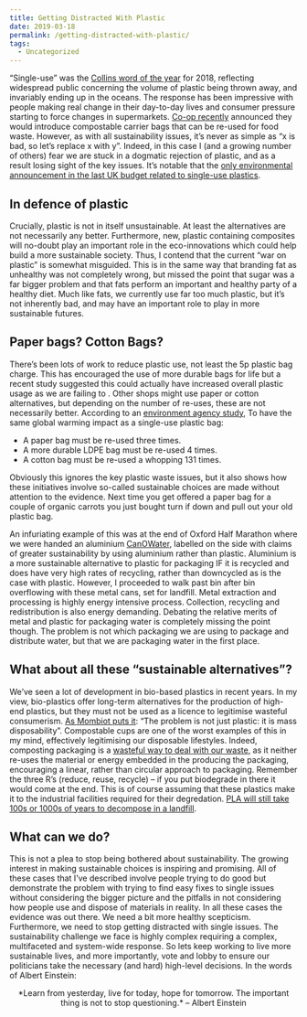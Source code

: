 ```yaml
---
title: Getting Distracted With Plastic
date: 2019-03-18
permalink: /getting-distracted-with-plastic/
tags:
  - Uncategorized
---
```


“Single-use” was the [Collins word of the year](https://www.collinsdictionary.com/woty) for 2018, reflecting widespread public concerning the volume of plastic being thrown away, and invariably ending up in the oceans. The response has been impressive with people making real change in their day-to-day lives and consumer pressure starting to force changes in supermarkets. [Co-op recently](https://www.bbc.co.uk/news/uk-45612315) announced they would introduce compostable carrier  bags that can be re-used for food waste. However, as with all sustainability issues, it’s never as simple as “x is bad, so let’s replace x with y”. Indeed, in this case I (and a growing number of others) fear we are stuck in a dogmatic rejection of plastic, and as a result losing sight of the key issues. It’s notable that the [only environmental announcement in the last UK budget related to single-use plastics](https://www.greenparty.org.uk/news/2018/10/29/caroline-lucas-budget-a-slap-in-the-face-for-headteachers/).

## In defence of plastic
Crucially, plastic is not in itself unsustainable. At least the alternatives are not necessarily any better. Furthermore, new, plastic containing composites will no-doubt play an important role in the eco-innovations which could help build a more sustainable society. Thus, I contend that the current “war on plastic” is somewhat misguided. This is in the same way that branding fat as unhealthy was not completely wrong, but missed the point that sugar was a far bigger problem and that fats perform an important and healthy party of a healthy diet. Much like fats, we currently use far too much plastic, but it’s not inherently bad, and may have an important role to play in more sustainable futures.

## Paper bags? Cotton Bags?

There’s been lots of work to reduce plastic use, not least the 5p plastic bag charge. This has encouraged the use of more durable bags for life but a recent study suggested this could actually have increased overall plastic usage as we are failing to . Other shops might use paper or cotton alternatives, but depending on the number of re-uses, these are not necessarily better. According to an [environment agency study](https://assets.publishing.service.gov.uk/government/uploads/system/uploads/attachment_data/file/291023/scho0711buan-e-e.pdf), To have the same global warming impact as a single-use plastic bag:
- A paper bag must be re-used three times.
- A more durable LDPE bag must be re-used 4 times.
- A cotton bag must be re-used a whopping 131 times.

Obviously this ignores the key plastic waste issues, but it also shows how these initiatives involve so-called sustainable choices are made without attention to the evidence. Next time you get offered a paper bag for a couple of organic carrots you just bought turn if down and pull out your old plastic bag.

An infuriating example of this was at the end of Oxford Half Marathon where we were handed an aluminium [CanOWater](https://www.canowater.com/), labelled on the side with claims of greater sustainability by using aluminium rather than plastic. Aluminium is a more sustainable alternative to plastic for packaging IF it is recycled and does have very high rates of recycling, rather than downcycled as is the case with plastic. However, I proceeded to walk past bin after bin overflowing with these metal cans, set for landfill. Metal extraction and processing is highly energy intensive process. Collection, recycling and redistribution is also energy demanding. Debating the relative merits of metal and plastic for packaging water is completely missing the point though. The problem is not which packaging we are using to package and distribute water, but that we are packaging water in the first place.

## What about all these “sustainable alternatives”?
We’ve seen a lot of development in bio-based plastics in recent years. In my view, bio-plastics offer long-term alternatives for the production of high-end plastics, but they must not be used as a licence to legitimise wasteful consumerism. [As Mombiot puts it](https://www.theguardian.com/commentisfree/2018/sep/06/save-earth-disposable-coffee-cup-green): “The problem is not just plastic: it is mass disposability”. Compostable cups are one of the worst examples of this in my mind, effectively legitimising our disposable lifestyles. Indeed, composting packaging is a [wasteful way to deal with our waste](https://quantis-intl.com/wp-content/uploads/2017/02/life_cycle_assessment_of_end-of-life_options_for_t.pdf), as it neither re-uses the material or energy embedded in the producing the packaging, encouraging a linear, rather than circular approach to packaging. Remember the three R’s (reduce, reuse, recycle) – if you put biodegrade in there it would come at the end. This is of course assuming that these plastics make it to the industrial facilities required for their degredation. [PLA will still take 100s or 1000s of years to decompose in a landfill](https://www.scientificamerican.com/article/environmental-impact-of-corn-based-plastics/). 

## What can we do?
This is not a plea to stop being bothered about sustainability. The growing interest in making sustainable choices is inspiring and promising. All of these cases that I’ve described involve people trying to do good but demonstrate the problem with trying to find easy fixes to single issues without considering the bigger picture and the pitfalls in not considering how people use and dispose of materials in reality. In all these cases the evidence was out there.
We need a bit more healthy scepticism. Furthermore, we need to stop getting distracted with single issues. The sustainability challenge we face is highly complex requiring a complex, multifaceted and system-wide response. So lets keep working to live more sustainable lives, and more importantly, vote and lobby to ensure our politicians take the necessary (and hard) high-level decisions. In the words of Albert Einstein: 
<p align="center">
*Learn from yesterday, live for today, hope for tomorrow. The important thing is not to stop questioning.* – Albert Einstein
 </p>
